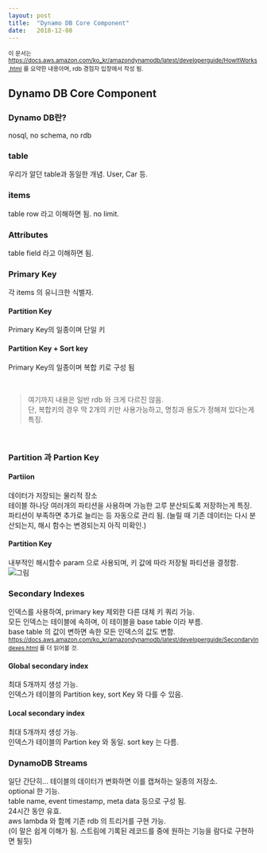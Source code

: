```yaml
---
layout: post
title:  "Dynamo DB Core Component"
date:   2018-12-08
---
```


<sub>이 문서는 https://docs.aws.amazon.com/ko_kr/amazondynamodb/latest/developerguide/HowItWorks.html 를 요약한 내용아며, rdb 경험자 입장에서 작성 됨.</sub>

## Dynamo DB Core Component

### Dynamo DB란?
nosql, no schema, no rdb

### table
우리가 알던 table과 동일한 개념. User, Car 등.

### items
table row 라고 이해하면 됨. no limit.

### Attributes
table field 라고 이해하면 됨.

### Primary Key
각 items 의 유니크한 식별자.

#### Partition Key
Primary Key의 일종이며 단일 키

#### Partition Key + Sort key
Primary Key의 일종이며 복합 키로 구성 됨

<br />

> 여기까지 내용은 일반 rdb 와 크게 다르진 않음.  
> 단, 복합키의 경우 딱 2개의 키만 사용가능하고, 명칭과 용도가 정해져 있다는게 특징.

<br />

### Partition 과 Partion Key

#### Partiion
데이터가 저장되는 물리적 장소  
테이블 하나당 여러개의 파티션을 사용하며 가능한 고루 분산되도록 저장하는게 특징.  
파티션이 부족하면 추가로 늘리는 등 자동으로 관리 됨. (늘릴 때 기존 데이터는 다시 분산되는지, 해시 함수는 변경되는지 아직 미확인.)

#### Partition Key
내부적인 해시함수 param 으로 사용되며, 키 값에 따라 저장될 파티션을 결정함.
![그림](https://docs.aws.amazon.com/ko_kr/amazondynamodb/latest/developerguide/images/HowItWorksPartitionKey.png)

### Secondary Indexes
인덱스를 사용하여, primary key 제외한 다른 대체 키 쿼리 가능.  
모든 인덱스는 테이블에 속하며, 이 테이블을 base table 이라 부름.  
base table 의 값이 변하면 속한 모든 인덱스의 값도 변함.  
<sub>https://docs.aws.amazon.com/ko_kr/amazondynamodb/latest/developerguide/SecondaryIndexes.html 를 더 읽어볼 것.</sub> 

#### Global secondary index
최대 5개까지 생성 가능.  
인덱스가 테이블의 Partition key, sort Key 와 다를 수 있음.

#### Local secondary index
최대 5개까지 생성 가능.  
인덱스가 테이블의 Partion key 와 동일. sort key 는 다름.

### DynamoDB Streams
일단 간단히... 테이블의 데이터가 변화하면 이를 캡쳐하는 일종의 저장소.  
optional 한 기능.  
table name, event timestamp, meta data 등으로 구성 됨.  
24시간 동안 유효.  
aws lambda 와 함께 기존 rdb 의 트리거를 구현 가능.  
(이 말은 쉽게 이해가 됨. 스트림에 기록된 레코드를 중에 원하는 기능을 람다로 구현하면 될듯)  

